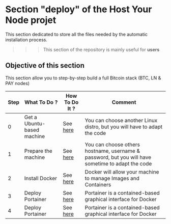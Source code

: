 Section "deploy" of the Host Your Node projet
==

This section dedicated to store all the files needed by the automatic installation process.

>>> This section of the repository is mainly useful for __users__

Objective of this section
-
This section allow you to step-by-step build a full Bitcoin stack (BTC, LN & PAY nodes)

<table>
    <thead>
        <tr>
            <th>Step</th>
            <th>What To Do ?</th>
            <th>How To Do It ?</th>
            <th>Comment</th>
        </tr>
    </thead>
    <tbody>
        <tr>
            <td>0</td>
            <td>Get a Ubuntu-based machine</td>
            <td>See <a href="https://github.com/babonet13/HostYourNode/blob/master/deploy/0_GetTheMachine.md">here</a></td>
            <td>You can choose another Linux distro, but you will have to adapt the code</td>
        </tr>
        <tr>
            <td>1</td>
            <td>Prepare the machine</td>
            <td>See <a href="https://github.com/babonet13/HostYourNode/blob/master/deploy/1_PrepareTheMachine.md">here</a></td>
            <td>You can choose others hostname, username & password, but you will have sometime to adapt the code</td>
        </tr>
        <tr>
            <td>2</td>
            <td>Install Docker</td>
            <td>See <a href="https://github.com/babonet13/HostYourNode/blob/master/deploy/2_InstallDocker.md">here</a></td>
            <td>Docker will allow your machine to manage Images and Containers</td>
        </tr>
        <tr>
            <td>3</td>
            <td>Deploy Portainer</td>
            <td>See <a href="https://github.com/babonet13/HostYourNode/blob/master/deploy/3_DeployPortainer.md">here</a></td>
            <td>Portainer is a contained-based graphical interface for Docker</td>
        </tr>
        <tr>
            <td>4</td>
            <td>Deploy Portainer</td>
            <td>See <a href="https://github.com/babonet13/HostYourNode/blob/master/deploy/3_InstallPortainer.md">here</a></td>
            <td>Portainer is a contained-based graphical interface for Docker</td>
        </tr>
    </tbody>
</table>
